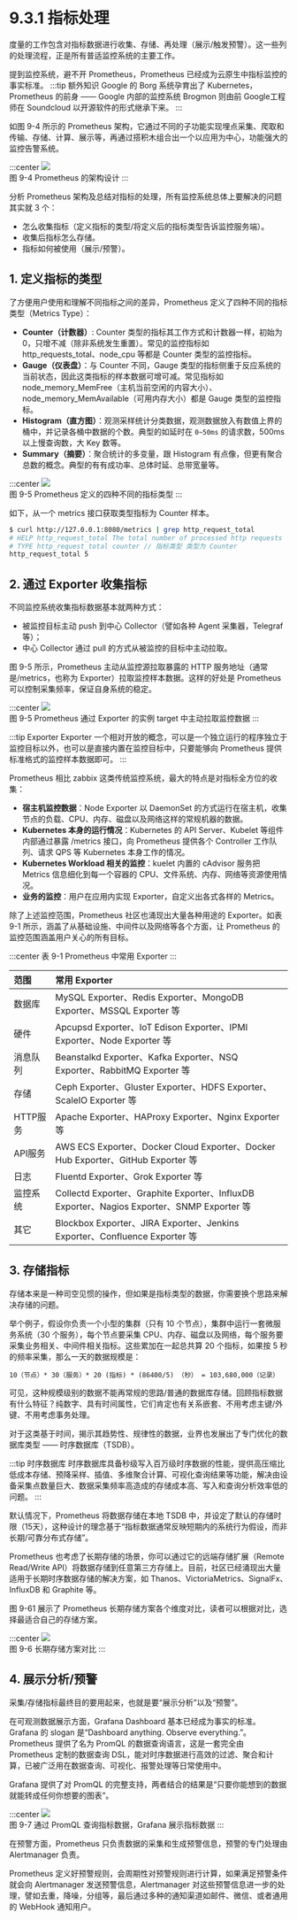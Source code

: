 # 9.3.1 指标处理

度量的工作包含对指标数据进行收集、存储、再处理（展示/触发预警）。这一些列的处理流程，正是所有普适监控系统的主要工作。

提到监控系统，避不开 Prometheus，Prometheus 已经成为云原生中指标监控的事实标准。
:::tip 额外知识
Google 的 Borg 系统孕育出了 Kubernetes，Prometheus 的前身 —— Google 内部的监控系统 Brogmon 则由前 Google工程师在 Soundcloud 以开源软件的形式继承下来。
:::

如图 9-4 所示的 Prometheus 架构，它通过不同的子功能实现埋点采集、爬取和传输、存储、计算、展示等，再通过搭积木组合出一个以应用为中心，功能强大的监控告警系统。

:::center
  ![](../assets/prometheus-arch.png)<br/>
  图 9-4 Prometheus 的架构设计
:::

分析 Prometheus 架构及总结对指标的处理，所有监控系统总体上要解决的问题其实就 3 个：

- 怎么收集指标（定义指标的类型/将定义后的指标类型告诉监控服务端）。
- 收集后指标怎么存储。
- 指标如何被使用（展示/预警）。

## 1. 定义指标的类型

了方便用户使用和理解不同指标之间的差异，Prometheus 定义了四种不同的指标类型（Metrics Type）：

- **Counter（计数器）**: Counter 类型的指标其工作方式和计数器一样，初始为 0，只增不减（除非系统发生重置）。常见的监控指标如 http_requests_total、node_cpu 等都是 Counter 类型的监控指标。
- **Gauge（仪表盘）**：与 Counter 不同，Gauge 类型的指标侧重于反应系统的当前状态，因此这类指标的样本数据可增可减。常见指标如 node_memory_MemFree（主机当前空闲的内容大小）、node_memory_MemAvailable（可用内存大小）都是 Gauge 类型的监控指标。
- **Histogram（直方图）**：观测采样统计分类数据，观测数据放入有数值上界的桶中，并记录各桶中数据的个数。典型的如延时在 `0~50ms` 的请求数，500ms 以上慢查询数，大 Key 数等。
- **Summary（摘要）**：聚合统计的多变量，跟 Histogram 有点像，但更有聚合总数的概念。典型的有有成功率、总体时延、总带宽量等。

:::center
  ![](../assets/four-metrics-type.png)<br/>
  图 9-5 Prometheus 定义的四种不同的指标类型
:::

如下，从一个 metrics 接口获取类型指标为 Counter 样本。
```bash
$ curl http://127.0.0.1:8080/metrics | grep http_request_total
# HELP http_request_total The total number of processed http requests
# TYPE http_request_total counter // 指标类型 类型为 Counter
http_request_total 5
```

## 2. 通过 Exporter 收集指标

不同监控系统收集指标数据基本就两种方式：

- 被监控目标主动 push 到中心 Collector（譬如各种 Agent 采集器，Telegraf 等）；
- 中心 Collector 通过 pull 的方式从被监控的目标中主动拉取。

图 9-5 所示，Prometheus 主动从监控源拉取暴露的 HTTP 服务地址（通常是/metrics，也称为 Exporter）拉取监控样本数据。这样的好处是 Prometheus 可以控制采集频率，保证自身系统的稳定。

:::center
  ![](../assets/prometheus-exporter.png)<br/>
  图 9-5 Prometheus 通过 Exporter 的实例 target 中主动拉取监控数据
:::

:::tip Exporter
Exporter 一个相对开放的概念，可以是一个独立运行的程序独立于监控目标以外，也可以是直接内置在监控目标中，只要能够向 Prometheus 提供标准格式的监控样本数据即可。
:::

Prometheus 相比 zabbix 这类传统监控系统，最大的特点是对指标全方位的收集：

- **宿主机监控数据**：Node Exporter 以 DaemonSet 的方式运行在宿主机，收集节点的负载、CPU、内存、磁盘以及网络这样的常规机器的数据。
- **Kubernetes 本身的运行情况**：Kubernetes 的 API Server、Kubelet 等组件内部通过暴露 /metrics 接口，向 Prometheus 提供各个 Controller 工作队列、请求 QPS 等 Kubernetes 本身工作的情况。
- **Kubernetes Workload 相关的监控**：kuelet 内置的 cAdvisor 服务把 Metrics 信息细化到每一个容器的 CPU、文件系统、内存、网络等资源使用情况。
- **业务的监控**：用户在应用内实现 Exporter，自定义出各式各样的 Metrics。

除了上述监控范围，Prometheus 社区也涌现出大量各种用途的 Exporter。如表 9-1 所示，涵盖了从基础设施、中间件以及网络等各个方面，让 Prometheus 的监控范围涵盖用户关心的所有目标。

:::center
表 9-1 Prometheus 中常用 Exporter
:::

| 范围 | 常用 Exporter |
|:--|:--|
 | 数据库 |  MySQL Exporter、Redis Exporter、MongoDB Exporter、MSSQL Exporter 等 | 
 | 硬件 | Apcupsd Exporter、IoT Edison Exporter、IPMI Exporter、Node Exporter 等 | 
 | 消息队列 |  Beanstalkd Exporter、Kafka Exporter、NSQ Exporter、RabbitMQ Exporter 等 |
 | 存储 | Ceph Exporter、Gluster Exporter、HDFS Exporter、ScaleIO Exporter 等 | 
 | HTTP服务 | Apache Exporter、HAProxy Exporter、Nginx Exporter 等 |
 | API服务 | AWS ECS Exporter、Docker Cloud Exporter、Docker Hub Exporter、GitHub Exporter 等 | 
 | 日志 | Fluentd Exporter、Grok Exporter 等 | 
 | 监控系统 |  Collectd Exporter、Graphite Exporter、InfluxDB Exporter、Nagios Exporter、SNMP Exporter 等 |
 | 其它 | Blockbox Exporter、JIRA Exporter、Jenkins Exporter、Confluence Exporter 等|


## 3. 存储指标

存储本来是一种司空见惯的操作，但如果是指标类型的数据，你需要换个思路来解决存储的问题。

举个例子，假设你负责一个小型的集群（只有 10 个节点），集群中运行一套微服务系统（30 个服务），每个节点要采集 CPU、内存、磁盘以及网络，每个服务要采集业务相关、中间件相关指标。这些累加在一起总共算 20 个指标，如果按 5 秒的频率采集，那么一天的数据规模是：

```
10（节点）* 30（服务）* 20 (指标) * (86400/5) （秒） = 103,680,000（记录）
```

可见，这种规模级别的数据不能再常规的思路/普通的数据库存储。回顾指标数据有什么特征？纯数字、具有时间属性，它们肯定也有关系嵌套、不用考虑主键/外键、不用考虑事务处理。

对于这类基于时间，揭示其趋势性、规律性的数据，业界也发展出了专门优化的数据库类型 —— 时序数据库（TSDB）。

:::tip 时序数据库
时序数据库具备秒级写入百万级时序数据的性能，提供高压缩比低成本存储、预降采样、插值、多维聚合计算、可视化查询结果等功能，解决由设备采集点数量巨大、数据采集频率高造成的存储成本高、写入和查询分析效率低的问题。
:::

默认情况下，Prometheus 将数据存储在本地 TSDB 中，并设定了默认的存储时限（15天），这种设计的理念基于“指标数据通常反映短期内的系统行为假设，而非长期/可靠分布式存储”。

Prometheus 也考虑了长期存储的场景，你可以通过它的远端存储扩展（Remote Read/Write API）将数据存储到任意第三方存储上。目前，社区已经涌现出大量适用于长期时序数据存储的解决方案，如 Thanos、VictoriaMetrics、SignalFx、InfluxDB 和 Graphite 等。

图 9-61 展示了 Prometheus 长期存储方案各个维度对比，读者可以根据对比，选择最适合自己的存储方案。

:::center
  ![](../assets/prometheus-storage.jpeg)<br/>
  图 9-6 长期存储方案对比
:::

## 4. 展示分析/预警

采集/存储指标最终目的要用起来，也就是要“展示分析”以及“预警”。

在可观测数据展示方面，Grafana Dashboard 基本已经成为事实的标准。Grafana 的 slogan 是“Dashboard anything. Observe everything.”。Prometheus 提供了名为 PromQL 的数据查询语言，这是一套完全由 Prometheus 定制的数据查询 DSL，能对时序数据进行高效的过滤、聚合和计算，已被广泛用在数据查询、可视化、报警处理等日常使用中。

Grafana 提供了对 PromQL 的完整支持，两者结合的结果是“只要你能想到的数据就能转成任何你想要的图表”。

:::center
  ![](../assets/grafana-dashboard-english.png)<br/>
  图 9-7 通过 PromQL 查询指标数据，Grafana 展示指标数据
:::

在预警方面，Prometheus 只负责数据的采集和生成预警信息，预警的专门处理由 Alertmanager 负责。

Prometheus 定义好预警规则，会周期性对预警规则进行计算，如果满足预警条件就会向 Alertmanager 发送预警信息，Alertmanager 对这些预警信息进一步的处理，譬如去重，降噪，分组等，最后通过多种的通知渠道如邮件、微信、或者通用的 WebHook 通知用户。
